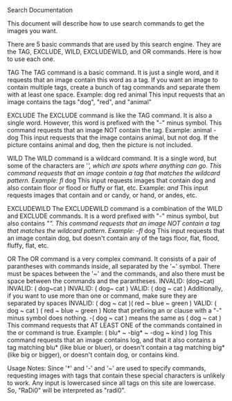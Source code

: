Search Documentation
 
This document will describe how to use search commands to get the images you want.
 
There are 5 basic commands that are used by this search engine. They are the TAG, EXCLUDE, WILD, EXCLUDEWILD, and OR commands.
Here is how to use each one.
 
TAG
The TAG command is a basic command. It is just a single word, and it requests that an image contain this word as a tag.
If you want an image to contain multiple tags, create a bunch of tag commands and separate them with at least one space.
Example: dog red animal
This input requests that an image contains the tags "dog", "red", and "animal"
 
EXCLUDE
The EXCLUDE command is like the TAG command. It is also a single word. However, this word is prefixed with the "-" minus symbol.
This command requests that an image NOT contain the tag.
Example: animal -dog
This input requests that the image contains animal, but not dog. If the picture contains animal and dog, then the picture is not included.
 
WILD
The WILD command is a wildcard command. It is a single word, but some of the characters are '*', which are spots where anything can go.
This command requests that an image contain a tag that matches the wildcard pattern.
Example: fl* dog
This input requests images that contain dog and also contain floor or flood or fluffy or flat, etc.
Example: *and*
This input requests images that contain and or candy, or hand, or andes, etc.
 
EXCLUDEWILD
The EXCLUDEWILD command is a combination of the WILD and EXCLUDE commands. It is a word prefixed with "-" minus symbol, but also contains "*".
This command requests that an image NOT contain a tag that matches the wildcard pattern.
Example: -fl* dog
This input requests that an image contain dog, but doesn't contain any of the tags floor, flat, flood, fluffy, flat, etc.
 
OR
The OR command is a very complex command. It consists of a pair of parantheses with commands inside, all separated by the '~' symbol.
There must be spaces between the '~' and the commands, and also there must be space between the commands and the parantheses.
INVALID: (dog~cat)
INVALID: ( dog~cat )
INVALID: ( dog~ cat )
VALID: ( dog ~ cat )
Additionally, if you want to use more than one or command, make sure they are separated by spaces
INVALID: ( dog ~ cat )( red ~ blue ~ green )
VALID: ( dog ~ cat ) ( red ~ blue ~ green )
Note that prefixing an or clause with a "-" minus symbol does nothing.
-( dog ~ cat ) means the same as ( dog ~ cat )
This command requests that AT LEAST ONE of the commands contained in the or command is true.
Example: ( blu* ~ -big* ~ -dog ~ kind ) log
This command requests that an image contains log, and that it also contains a tag matching blu* (like blue or bluer), or doesn't contain a tag matching big* (like big or bigger), or doesn't contain dog, or contains kind.
 
Usage Notes:
Since '*' and '-' and '~' are used to specify commands, requesting images with tags that contain these special characters is unlikely to work.
Any input is lowercased since all tags on this site are lowercase. So, "RaDi0" will be interpreted as "radi0".